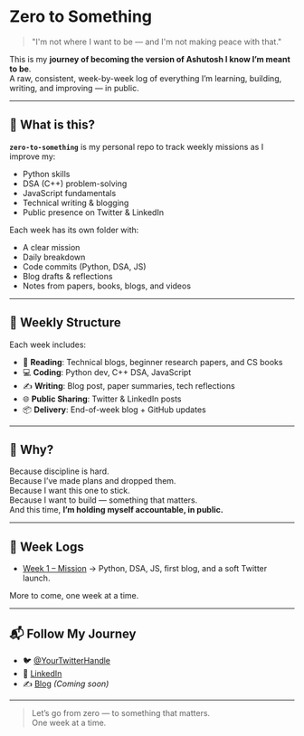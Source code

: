 # Zero to Something

> "I'm not where I want to be — and I'm not making peace with that."

This is my **journey of becoming the version of Ashutosh I know I’m meant to be**.  
A raw, consistent, week-by-week log of everything I’m learning, building, writing, and improving — in public.

---

## 🧭 What is this?

**`zero-to-something`** is my personal repo to track weekly missions as I improve my:
- Python skills
- DSA (C++) problem-solving
- JavaScript fundamentals
- Technical writing & blogging
- Public presence on Twitter & LinkedIn

Each week has its own folder with:
- A clear mission
- Daily breakdown
- Code commits (Python, DSA, JS)
- Blog drafts & reflections
- Notes from papers, books, blogs, and videos

---

## 📅 Weekly Structure

Each week includes:
- 📘 **Reading**: Technical blogs, beginner research papers, and CS books  
- 💻 **Coding**: Python dev, C++ DSA, JavaScript  
- ✍️ **Writing**: Blog post, paper summaries, tech reflections  
- 🌐 **Public Sharing**: Twitter & LinkedIn posts  
- 📦 **Delivery**: End-of-week blog + GitHub updates

---

## 📌 Why?

Because discipline is hard.  
Because I’ve made plans and dropped them.  
Because I want this one to stick.  
Because I want to build — something that matters.  
And this time, **I’m holding myself accountable, in public.**

---

## 📖 Week Logs

- [Week 1 – Mission](./week-1/mission.md) → Python, DSA, JS, first blog, and a soft Twitter launch.

More to come, one week at a time.

---

## 📬 Follow My Journey

- 🐦 [@YourTwitterHandle](https://twitter.com/)  
- 💼 [LinkedIn](https://linkedin.com/in/)  
- ✍️ [Blog](https://yourblogdomain.com) *(Coming soon)*

---

> Let’s go from zero — to something that matters.  
> One week at a time.
